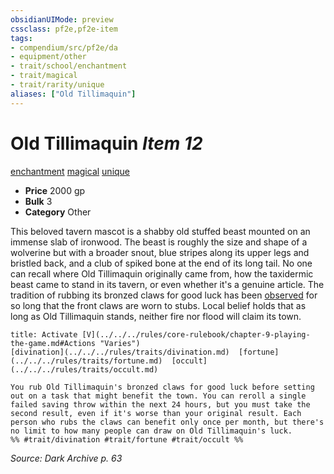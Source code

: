 ```yaml
---
obsidianUIMode: preview
cssclass: pf2e,pf2e-item
tags:
- compendium/src/pf2e/da
- equipment/other
- trait/school/enchantment
- trait/magical
- trait/rarity/unique
aliases: ["Old Tillimaquin"]
---
```

# Old Tillimaquin *Item 12*  
[enchantment](enchantment.md)  [magical](magical.md)  [unique](unique.md)  

- **Price** 2000 gp
- **Bulk** 3
- **Category** Other

This beloved tavern mascot is a shabby old stuffed beast mounted on an immense slab of ironwood. The beast is roughly the size and shape of a wolverine but with a broader snout, blue stripes along its upper legs and bristled back, and a club of spiked bone at the end of its long tail. No one can recall where Old Tillimaquin originally came from, how the taxidermic beast came to stand in its tavern, or even whether it's a genuine article. The tradition of rubbing its bronzed claws for good luck has been [observed](conditions.md#Observed) for so long that the front claws are worn to stubs. Local belief holds that as long as Old Tillimaquin stands, neither fire nor flood will claim its town.

```ad-embed-ability
title: Activate [V](../../../rules/core-rulebook/chapter-9-playing-the-game.md#Actions "Varies")
[divination](../../../rules/traits/divination.md)  [fortune](../../../rules/traits/fortune.md)  [occult](../../../rules/traits/occult.md)  

You rub Old Tillimaquin's bronzed claws for good luck before setting out on a task that might benefit the town. You can reroll a single failed saving throw within the next 24 hours, but you must take the second result, even if it's worse than your original result. Each person who rubs the claws can benefit only once per month, but there's no limit to how many people can draw on Old Tillimaquin's luck.  
%% #trait/divination #trait/fortune #trait/occult %%
```

*Source: Dark Archive p. 63*
